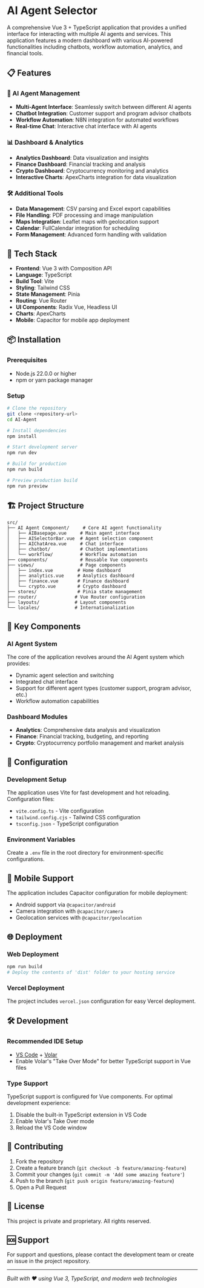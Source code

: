 # AI Agent Selector

A comprehensive Vue 3 + TypeScript application that provides a unified interface for interacting with multiple AI agents and services. This application features a modern dashboard with various AI-powered functionalities including chatbots, workflow automation, analytics, and financial tools.

## 📋 Features

### 🤖 AI Agent Management
- **Multi-Agent Interface**: Seamlessly switch between different AI agents
- **Chatbot Integration**: Customer support and program advisor chatbots
- **Workflow Automation**: N8N integration for automated workflows
- **Real-time Chat**: Interactive chat interface with AI agents

### 📊 Dashboard & Analytics
- **Analytics Dashboard**: Data visualization and insights
- **Finance Dashboard**: Financial tracking and analysis
- **Crypto Dashboard**: Cryptocurrency monitoring and analytics
- **Interactive Charts**: ApexCharts integration for data visualization

### 🛠️ Additional Tools
- **Data Management**: CSV parsing and Excel export capabilities
- **File Handling**: PDF processing and image manipulation
- **Maps Integration**: Leaflet maps with geolocation support
- **Calendar**: FullCalendar integration for scheduling
- **Form Management**: Advanced form handling with validation

## 🚀 Tech Stack

- **Frontend**: Vue 3 with Composition API
- **Language**: TypeScript
- **Build Tool**: Vite
- **Styling**: Tailwind CSS
- **State Management**: Pinia
- **Routing**: Vue Router
- **UI Components**: Radix Vue, Headless UI
- **Charts**: ApexCharts
- **Mobile**: Capacitor for mobile app deployment

## 📦 Installation

### Prerequisites
- Node.js 22.0.0 or higher
- npm or yarn package manager

### Setup
```bash
# Clone the repository
git clone <repository-url>
cd AI-Agent

# Install dependencies
npm install

# Start development server
npm run dev

# Build for production
npm run build

# Preview production build
npm run preview
```

## 🏗️ Project Structure

```
src/
├── AI Agent Component/     # Core AI agent functionality
│   ├── AIBasepage.vue     # Main agent interface
│   ├── AISelectorBar.vue  # Agent selection component
│   ├── AIChatArea.vue     # Chat interface
│   ├── chatbot/           # Chatbot implementations
│   └── workflow/          # Workflow automation
├── components/            # Reusable Vue components
├── views/                 # Page components
│   ├── index.vue         # Home dashboard
│   ├── analytics.vue     # Analytics dashboard
│   ├── finance.vue       # Finance dashboard
│   └── crypto.vue        # Crypto dashboard
├── stores/               # Pinia state management
├── router/              # Vue Router configuration
├── layouts/             # Layout components
└── locales/             # Internationalization
```

## 🎯 Key Components

### AI Agent System
The core of the application revolves around the AI Agent system which provides:
- Dynamic agent selection and switching
- Integrated chat interface
- Support for different agent types (customer support, program advisor, etc.)
- Workflow automation capabilities

### Dashboard Modules
- **Analytics**: Comprehensive data analysis and visualization
- **Finance**: Financial tracking, budgeting, and reporting
- **Crypto**: Cryptocurrency portfolio management and market analysis

## 🔧 Configuration

### Development Setup
The application uses Vite for fast development and hot reloading. Configuration files:
- `vite.config.ts` - Vite configuration
- `tailwind.config.cjs` - Tailwind CSS configuration
- `tsconfig.json` - TypeScript configuration

### Environment Variables
Create a `.env` file in the root directory for environment-specific configurations.

## 📱 Mobile Support

The application includes Capacitor configuration for mobile deployment:
- Android support via `@capacitor/android`
- Camera integration with `@capacitor/camera`
- Geolocation services with `@capacitor/geolocation`

## 🌐 Deployment

### Web Deployment
```bash
npm run build
# Deploy the contents of 'dist' folder to your hosting service
```

### Vercel Deployment
The project includes `vercel.json` configuration for easy Vercel deployment.

## 🛠️ Development

### Recommended IDE Setup
- [VS Code](https://code.visualstudio.com/) + [Volar](https://marketplace.visualstudio.com/items?itemName=Vue.volar)
- Enable Volar's "Take Over Mode" for better TypeScript support in Vue files

### Type Support
TypeScript support is configured for Vue components. For optimal development experience:
1. Disable the built-in TypeScript extension in VS Code
2. Enable Volar's Take Over mode
3. Reload the VS Code window

## 🤝 Contributing

1. Fork the repository
2. Create a feature branch (`git checkout -b feature/amazing-feature`)
3. Commit your changes (`git commit -m 'Add some amazing feature'`)
4. Push to the branch (`git push origin feature/amazing-feature`)
5. Open a Pull Request

## 📄 License

This project is private and proprietary. All rights reserved.

## 🆘 Support

For support and questions, please contact the development team or create an issue in the project repository.

---

*Built with ❤️ using Vue 3, TypeScript, and modern web technologies*
